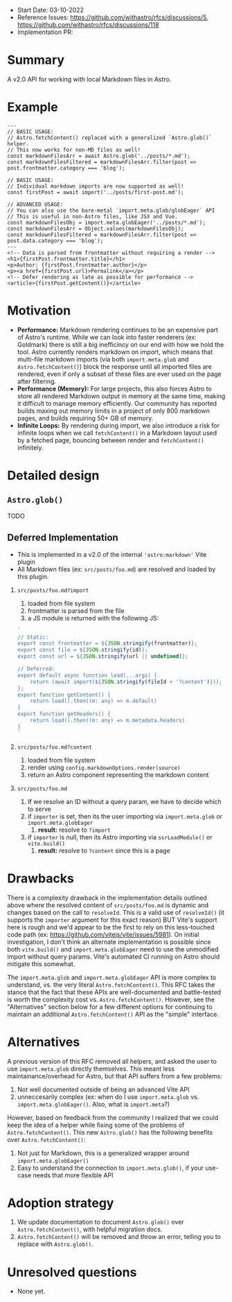 - Start Date: 03-10-2022
- Reference Issues: https://github.com/withastro/rfcs/discussions/5, https://github.com/withastro/rfcs/discussions/118
- Implementation PR: <!-- leave empty -->

# Summary

A v2.0 API for working with local Markdown files in Astro.

# Example

```astro
---
// BASIC USAGE:
// Astro.fetchContent() replaced with a generalized `Astro.glob()` helper.
// This now works for non-MD files as well!
const markdownFilesArr = await Astro.glob('../posts/*.md');
const markdownFilesFiltered = markdownFilesArr.filter(post => post.frontmatter.category === 'blog');

// BASIC USAGE:
// Individual markdown imports are now supported as well!
const firstPost = await import('../posts/first-post.md');

// ADVANCED USAGE:
// You can also use the bare-metal `import.meta.glob/globEager` API
// This is useful in non-Astro files, like JSX and Vue.
const markdownFilesObj = import.meta.globEager('../posts/*.md');
const markdownFilesArr = Object.values(markdownFilesObj);
const markdownFilesFiltered = markdownFilesArr.filter(post => post.data.category === 'blog');
---
<!-- Data is parsed from frontmatter without requiring a render -->
<h1>{firstPost.frontmatter.title}</h1>
<p>Author: {firstPost.frontmatter.author}</p>
<p><a href={firstPost.url}>Permalink</a></p>
<!-- Defer rendering as late as possible for performance -->
<article>{firstPost.getContent()}</article>
```


# Motivation

- **Performance:** Markdown rendering continues to be an expensive part of Astro's runtime. While we can look into faster renderers (ex: Goldmark) there is still a big inefficincy on our end with how we hold the tool. Astro currently renders markdown on import, which means that multi-file markdown imports (via both `import.meta.glob` and `Astro.fetchContent()`) block the response until all imported files are rendered, even if only a subset of these files are ever used on the page after filtering.
- **Performance (Memory):** For large projects, this also forces Astro to store all rendered Markdown output in memory at the same time, making it difficult to manage memory efficiently. Our community has reported builds maxing out memory limits in a project of only 800 markdown pages, and builds requiring 50+ GB of memory.
- **Infinite Loops:** By rendering during import, we also introduce a risk for infinite loops when we call `fetchContent()` in a Markdown layout used by a fetched page, bouncing between render and `fetchContent()` infinitely.


# Detailed design

## `Astro.glob()`

TODO

## Deferred Implementation

- This is implemented in a v2.0 of the internal `'astro:markdown'` Vite plugin
- All Markdown files (ex: `src/posts/foo.md`) are resolved and loaded by this plugin.

1. `src/posts/foo.md?import`
    1. loaded from file system
    2. frontmatter is parsed from the file
    3. a JS module is returned with the following JS:
    ```js
    `
    // Static:
    export const frontmatter = ${JSON.stringify(frontmatter)};
    export const file = ${JSON.stringify(id)};
    export const url = ${JSON.stringify(url || undefined)};

    // Deferred:
    export default async function load(...args) {
        return (await import(${JSON.stringify(fileId + '?content')}));
    };
    export function getContent() {
        return load().then((m: any) => m.default)
    }
    export function getHeaders() {
        return load().then((m: any) => m.metadata.headers)
    }
    `
    ```

2. `src/posts/foo.md?content`
    1. loaded from file system
    2. render using `config.markdownOptions.render(source)`
    3. return an Astro component representing the markdown content

3. `src/posts/foo.md`
    1. If we resolve an ID without a query param, we have to decide which to serve
    2. if `importer` is set, then its the user importing via `import.meta.glob` or `import.meta.globEager`
        1. **result:** resolve to `?import`
    3. if `importer` is null, then its Astro importing via `ssrLoadModule()` or `vite.build()`
        1. **result:** resolve to `?content` since this is a page

# Drawbacks

There is a complexity drawback in the implementation details outlined above where the resolved content of `src/posts/foo.md` is dynamic and changes based on the call to `resolveId`. This is a valid use of `resolveId()` (it supports the `importer` argument for this exact reason) BUT Vite's support here is rough and we'd appear to be the first to rely on this less-touched code path (ex: https://github.com/vitejs/vite/issues/5981). On initial investigation, I don't think an alternate implementation is possible since both `vite.build()`  and `import.meta.globEager` need to use the unmodified import without query params.  Vite's automated CI running on Astro should mitigate this somewhat. 

The `import.meta.glob` and `import.meta.globEager` API is more complex to understand, vs. the very literal `Astro.fetchContent()`. This RFC takes the stance that the fact that these APIs are well-documented and battle-tested is worth the complexity cost vs. `Astro.fetchContent()`. However, see the "Alternatives" section below for a few different options for continuing to maintain an additional `Astro.fetchContent()` API as the "simple" interface.


# Alternatives

A previous version of this RFC removed all helpers, and asked the user to use `import.meta.glob` directly themselves. This meant less maintainance/overhead for Astro, but that API suffers from a few problems:

1. Not well documented outside of being an advanced Vite API
2. unneccesarily complex (ex: when do I use `import.meta.glob` vs. `import.meta.globEager()`. Also, what is `import.meta`?)

However, based on feedback from the community I realized that we could keep the idea of a helper while fixing some of the problems of `Astro.fetchContent()`. This new `Astro.glob()` has the following benefits over `Astro.fetchContent()`:

1. Not just for Markdown, this is a generalized wrapper around `import.meta.globEager()`
2. Easy to understand the connection to `import.meta.glob()`, if your use-case needs that more flexible API


# Adoption strategy

1. We update documentation to document `Astro.glob()` over `Astro.fetchContent()`, with helpful migration docs.
1. `Astro.fetchContent()` will be removed and throw an error, telling you to replace with `Astro.glob()`. 

# Unresolved questions

- None yet.
